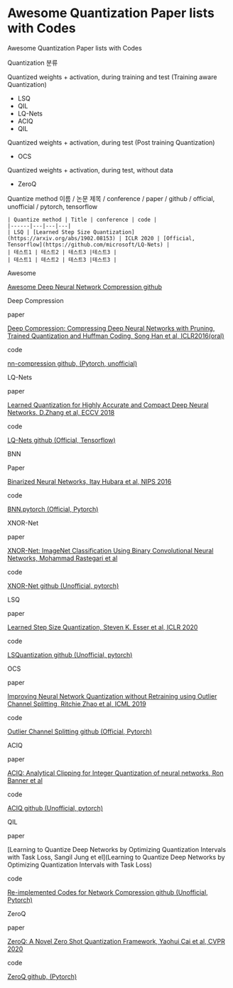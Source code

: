 # Awesome Quantization Paper lists with Codes
Awesome Quantization Paper lists with Codes

 

Quantization 분류

Quantized weights + activation, during training and test (Training aware Quantization)

- LSQ
- QIL
- LQ-Nets
- ACIQ
- QIL

Quantized weights + activation, during test (Post training Quantization)

- OCS

Quantized weights + activation, during test, without data

- ZeroQ



Quantize method 이름 / 논문 제목 / conference / paper / github / official, unofficial / pytorch, tensorflow

```
| Quantize method | Title | conference | code |
|------|---|---|---|
| LSQ | [Learned Step Size Quantization](https://arxiv.org/abs/1902.08153) | ICLR 2020 | [Official, Tensorflow](https://github.com/microsoft/LQ-Nets) |
| 테스트1 | 테스트2 | 테스트3 |테스트3 |
| 테스트1 | 테스트2 | 테스트3 |테스트3 |
```



Awesome

[Awesome Deep Neural Network Compression github](https://github.com/csyhhu/Awesome-Deep-Neural-Network-Compression)



Deep Compression

paper

[Deep Compression: Compressing Deep Neural Networks with Pruning, Trained Quantization and Huffman Coding, Song Han et al, ICLR2016(oral)](https://arxiv.org/abs/1510.00149)

code

[nn-compression github, (Pytorch, unofficial)](https://github.com/synxlin/nn-compression)







LQ-Nets

paper

[Learned Quantization for Highly Accurate and Compact Deep Neural Networks. D.Zhang et al, ECCV 2018](https://arxiv.org/pdf/1807.10029.pdf)

code

[LQ-Nets github (Official, Tensorflow)](https://github.com/microsoft/LQ-Nets)





BNN

Paper

[Binarized Neural Networks, Itay Hubara et al, NIPS 2016](https://papers.nips.cc/paper/6573-binarized-neural-networks)

code

[BNN.pytorch (Official, Pytorch)](https://github.com/itayhubara/BinaryNet.pytorch)





XNOR-Net

paper

[XNOR-Net: ImageNet Classification Using Binary Convolutional Neural Networks, Mohammad Rastegari et al](https://arxiv.org/abs/1603.05279)

code

[XNOR-Net github (Unofficial, pytorch)](https://github.com/jiecaoyu/XNOR-Net-PyTorch)



LSQ

paper

[Learned Step Size Quantization, Steven K. Esser et al, ICLR 2020](https://arxiv.org/abs/1902.08153)

code

[LSQuantization github (Unofficial, pytorch)](https://github.com/hustzxd/LSQuantization)



OCS

paper

[Improving Neural Network Quantization without Retraining using Outlier Channel Splitting, Ritchie Zhao et al, ICML 2019](https://arxiv.org/abs/1901.09504)

code

[Outlier Channel Splitting github (Official, Pytorch)](https://github.com/cornell-zhang/dnn-quant-ocs)





ACIQ

paper

[ACIQ: Analytical Clipping for Integer Quantization of neural networks, Ron Banner et al](https://openreview.net/forum?id=B1x33sC9KQ)

code

[ACIQ github (Unofficial, pytorch)](https://github.com/submission2019/cnn-quantization)



QIL

paper

[Learning to Quantize Deep Networks by Optimizing Quantization Intervals with Task Loss, Sangil Jung et el](Learning to Quantize Deep Networks by Optimizing Quantization Intervals with Task Loss)

code

[Re-implemented Codes for Network Compression github (Unofficial, Pytorch)](https://github.com/csyhhu/Awesome-Deep-Neural-Network-Compression/tree/master/Codes)



ZeroQ

paper

[ZeroQ: A Novel Zero Shot Quantization Framework, Yaohui Cai et al, CVPR 2020](https://arxiv.org/abs/2001.00281)

code

[ZeroQ github, (Pytorch)](https://github.com/amirgholami/ZeroQ)